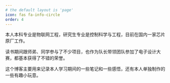 ```yaml
---
# the default layout is 'page'
icon: fas fa-info-circle
order: 4
---
```


本人本科专业是物联网工程，研究生专业是控制科学与工程，目前在国内一家芯片原厂工作。

读书期间跟师弟、同学参与了不少项目，也作为队长带领团队参加了电子设计大赛，都基本获得了不错的荣誉。

这个博客主要用来记录本人学习期间的一些笔记和一些感悟，还有本人单独制作的一些有趣小玩意。


